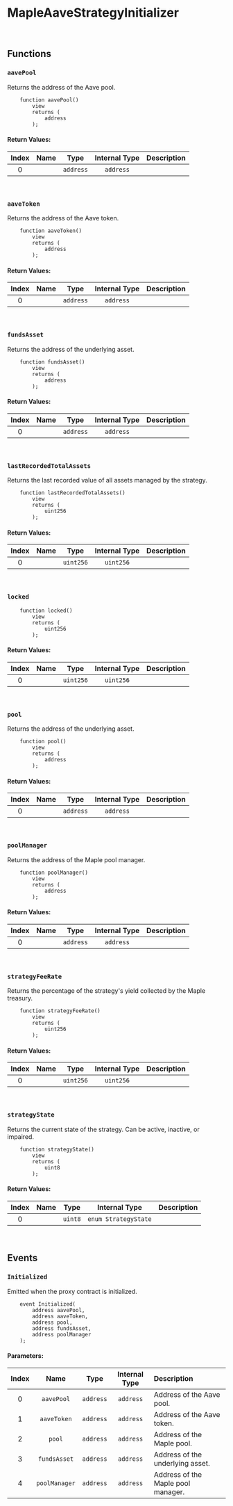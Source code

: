 # MapleAaveStrategyInitializer



<br />


## Functions

### `aavePool` 

Returns the address of the Aave pool.

```solidity
    function aavePool()
        view
        returns (
            address
        );
```



#### Return Values:
| Index | Name | Type | Internal Type | Description |
| :---: | :--: | :--: | :-----------: | :---------- |
| 0 |  | `address` | `address` |  |


<br />

### `aaveToken` 

Returns the address of the Aave token.

```solidity
    function aaveToken()
        view
        returns (
            address
        );
```



#### Return Values:
| Index | Name | Type | Internal Type | Description |
| :---: | :--: | :--: | :-----------: | :---------- |
| 0 |  | `address` | `address` |  |


<br />

### `fundsAsset` 

Returns the address of the underlying asset.

```solidity
    function fundsAsset()
        view
        returns (
            address
        );
```



#### Return Values:
| Index | Name | Type | Internal Type | Description |
| :---: | :--: | :--: | :-----------: | :---------- |
| 0 |  | `address` | `address` |  |


<br />

### `lastRecordedTotalAssets` 

Returns the last recorded value of all assets managed by the strategy.

```solidity
    function lastRecordedTotalAssets()
        view
        returns (
            uint256
        );
```



#### Return Values:
| Index | Name | Type | Internal Type | Description |
| :---: | :--: | :--: | :-----------: | :---------- |
| 0 |  | `uint256` | `uint256` |  |


<br />

### `locked` 



```solidity
    function locked()
        view
        returns (
            uint256
        );
```



#### Return Values:
| Index | Name | Type | Internal Type | Description |
| :---: | :--: | :--: | :-----------: | :---------- |
| 0 |  | `uint256` | `uint256` |  |


<br />

### `pool` 

Returns the address of the underlying asset.

```solidity
    function pool()
        view
        returns (
            address
        );
```



#### Return Values:
| Index | Name | Type | Internal Type | Description |
| :---: | :--: | :--: | :-----------: | :---------- |
| 0 |  | `address` | `address` |  |


<br />

### `poolManager` 

Returns the address of the Maple pool manager.

```solidity
    function poolManager()
        view
        returns (
            address
        );
```



#### Return Values:
| Index | Name | Type | Internal Type | Description |
| :---: | :--: | :--: | :-----------: | :---------- |
| 0 |  | `address` | `address` |  |


<br />

### `strategyFeeRate` 

Returns the percentage of the strategy&#x27;s yield collected by the Maple treasury.

```solidity
    function strategyFeeRate()
        view
        returns (
            uint256
        );
```



#### Return Values:
| Index | Name | Type | Internal Type | Description |
| :---: | :--: | :--: | :-----------: | :---------- |
| 0 |  | `uint256` | `uint256` |  |


<br />

### `strategyState` 

Returns the current state of the strategy.          Can be active, inactive, or impaired.

```solidity
    function strategyState()
        view
        returns (
            uint8
        );
```



#### Return Values:
| Index | Name | Type | Internal Type | Description |
| :---: | :--: | :--: | :-----------: | :---------- |
| 0 |  | `uint8` | `enum StrategyState` |  |


<br />


## Events

### `Initialized`

Emitted when the proxy contract is initialized.

```solidity
    event Initialized(
        address aavePool,
        address aaveToken,
        address pool,
        address fundsAsset,
        address poolManager
    );
```

#### Parameters:
| Index | Name | Type | Internal Type | Description |
| :---: | :--: | :--: | :-----------: | :---------- |
| 0 | `aavePool` | `address` | `address` | Address of the Aave pool. |
| 1 | `aaveToken` | `address` | `address` | Address of the Aave token. |
| 2 | `pool` | `address` | `address` | Address of the Maple pool. |
| 3 | `fundsAsset` | `address` | `address` | Address of the underlying asset. |
| 4 | `poolManager` | `address` | `address` | Address of the Maple pool manager. |

<br />

